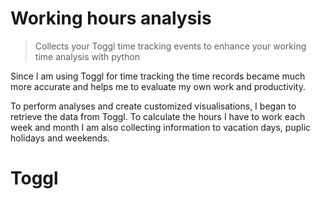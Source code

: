 # Working hours analysis

> Collects your Toggl time tracking events to enhance your working time analysis with python

Since I am using Toggl for time tracking the time records became much more accurate and
helps me to evaluate my own work and productivity.

To perform analyses and create customized visualisations, I began to retrieve the data from Toggl. To calculate
the hours I have to work each week and month I am also collecting information to vacation days, puplic holidays and
weekends.


# Toggl
